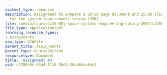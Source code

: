 ```yaml
---
content_type: resource
description: Assignment to prepare a 30-50 page document and 25-30 slide presentation
  for the system requirements review (SRR).
file: /media/courses/16-89j-space-systems-engineering-spring-2007/c2780e6c03a4f1163bd326aa6bac6de1_assignment_3.pdf
file_type: application/pdf
learning_resource_types:
- Assignments
ocw_type: OCWFile
parent_title: Assignments
parent_type: CourseSection
resourcetype: Document
title: 'Assignment #3'
uid: c2780e6c-03a4-f116-3bd3-26aa6bac6de1
---
```


